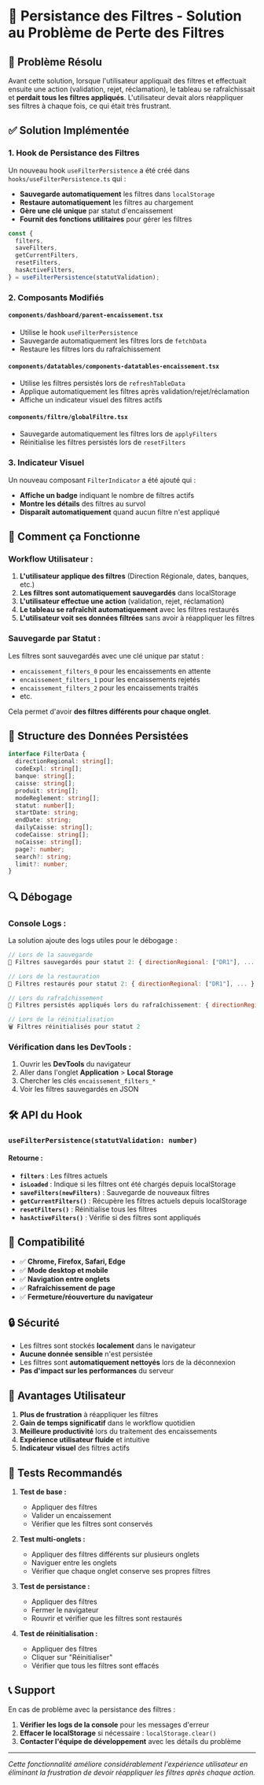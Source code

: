# 🔧 Persistance des Filtres - Solution au Problème de Perte des Filtres

## 🎯 **Problème Résolu**

Avant cette solution, lorsque l'utilisateur appliquait des filtres et effectuait ensuite une action (validation, rejet, réclamation), le tableau se rafraîchissait et **perdait tous les filtres appliqués**. L'utilisateur devait alors réappliquer ses filtres à chaque fois, ce qui était très frustrant.

## ✅ **Solution Implémentée**

### **1. Hook de Persistance des Filtres**

Un nouveau hook `useFilterPersistence` a été créé dans `hooks/useFilterPersistence.ts` qui :

- **Sauvegarde automatiquement** les filtres dans `localStorage`
- **Restaure automatiquement** les filtres au chargement
- **Gère une clé unique** par statut d'encaissement
- **Fournit des fonctions utilitaires** pour gérer les filtres

```typescript
const {
  filters,
  saveFilters,
  getCurrentFilters,
  resetFilters,
  hasActiveFilters,
} = useFilterPersistence(statutValidation);
```

### **2. Composants Modifiés**

#### **`components/dashboard/parent-encaissement.tsx`**

- Utilise le hook `useFilterPersistence`
- Sauvegarde automatiquement les filtres lors de `fetchData`
- Restaure les filtres lors du rafraîchissement

#### **`components/datatables/components-datatables-encaissement.tsx`**

- Utilise les filtres persistés lors de `refreshTableData`
- Applique automatiquement les filtres après validation/rejet/réclamation
- Affiche un indicateur visuel des filtres actifs

#### **`components/filtre/globalFiltre.tsx`**

- Sauvegarde automatiquement les filtres lors de `applyFilters`
- Réinitialise les filtres persistés lors de `resetFilters`

### **3. Indicateur Visuel**

Un nouveau composant `FilterIndicator` a été ajouté qui :

- **Affiche un badge** indiquant le nombre de filtres actifs
- **Montre les détails** des filtres au survol
- **Disparaît automatiquement** quand aucun filtre n'est appliqué

## 🚀 **Comment ça Fonctionne**

### **Workflow Utilisateur :**

1. **L'utilisateur applique des filtres** (Direction Régionale, dates, banques, etc.)
2. **Les filtres sont automatiquement sauvegardés** dans localStorage
3. **L'utilisateur effectue une action** (validation, rejet, réclamation)
4. **Le tableau se rafraîchit automatiquement** avec les filtres restaurés
5. **L'utilisateur voit ses données filtrées** sans avoir à réappliquer les filtres

### **Sauvegarde par Statut :**

Les filtres sont sauvegardés avec une clé unique par statut :

- `encaissement_filters_0` pour les encaissements en attente
- `encaissement_filters_1` pour les encaissements rejetés
- `encaissement_filters_2` pour les encaissements traités
- etc.

Cela permet d'avoir **des filtres différents pour chaque onglet**.

## 📁 **Structure des Données Persistées**

```typescript
interface FilterData {
  directionRegional: string[];
  codeExpl: string[];
  banque: string[];
  caisse: string[];
  produit: string[];
  modeReglement: string[];
  statut: number[];
  startDate: string;
  endDate: string;
  dailyCaisse: string[];
  codeCaisse: string[];
  noCaisse: string[];
  page?: number;
  search?: string;
  limit?: number;
}
```

## 🔍 **Débogage**

### **Console Logs :**

La solution ajoute des logs utiles pour le débogage :

```javascript
// Lors de la sauvegarde
💾 Filtres sauvegardés pour statut 2: { directionRegional: ["DR1"], ... }

// Lors de la restauration
📂 Filtres restaurés pour statut 2: { directionRegional: ["DR1"], ... }

// Lors du rafraîchissement
🔄 Filtres persistés appliqués lors du rafraîchissement: { directionRegional: [...], ... }

// Lors de la réinitialisation
🗑️ Filtres réinitialisés pour statut 2
```

### **Vérification dans les DevTools :**

1. Ouvrir les **DevTools** du navigateur
2. Aller dans l'onglet **Application** > **Local Storage**
3. Chercher les clés `encaissement_filters_*`
4. Voir les filtres sauvegardés en JSON

## 🛠️ **API du Hook**

### **`useFilterPersistence(statutValidation: number)`**

#### **Retourne :**

- **`filters`** : Les filtres actuels
- **`isLoaded`** : Indique si les filtres ont été chargés depuis localStorage
- **`saveFilters(newFilters)`** : Sauvegarde de nouveaux filtres
- **`getCurrentFilters()`** : Récupère les filtres actuels depuis localStorage
- **`resetFilters()`** : Réinitialise tous les filtres
- **`hasActiveFilters()`** : Vérifie si des filtres sont appliqués

## 📱 **Compatibilité**

- ✅ **Chrome, Firefox, Safari, Edge**
- ✅ **Mode desktop et mobile**
- ✅ **Navigation entre onglets**
- ✅ **Rafraîchissement de page**
- ✅ **Fermeture/réouverture du navigateur**

## 🔒 **Sécurité**

- Les filtres sont stockés **localement** dans le navigateur
- **Aucune donnée sensible** n'est persistée
- Les filtres sont **automatiquement nettoyés** lors de la déconnexion
- **Pas d'impact sur les performances** du serveur

## 🎉 **Avantages Utilisateur**

1. **Plus de frustration** à réappliquer les filtres
2. **Gain de temps significatif** dans le workflow quotidien
3. **Meilleure productivité** lors du traitement des encaissements
4. **Expérience utilisateur fluide** et intuitive
5. **Indicateur visuel** des filtres actifs

## 🧪 **Tests Recommandés**

1. **Test de base :**

   - Appliquer des filtres
   - Valider un encaissement
   - Vérifier que les filtres sont conservés

2. **Test multi-onglets :**

   - Appliquer des filtres différents sur plusieurs onglets
   - Naviguer entre les onglets
   - Vérifier que chaque onglet conserve ses propres filtres

3. **Test de persistance :**

   - Appliquer des filtres
   - Fermer le navigateur
   - Rouvrir et vérifier que les filtres sont restaurés

4. **Test de réinitialisation :**
   - Appliquer des filtres
   - Cliquer sur "Réinitialiser"
   - Vérifier que tous les filtres sont effacés

## 📞 **Support**

En cas de problème avec la persistance des filtres :

1. **Vérifier les logs de la console** pour les messages d'erreur
2. **Effacer le localStorage** si nécessaire : `localStorage.clear()`
3. **Contacter l'équipe de développement** avec les détails du problème

---

_Cette fonctionnalité améliore considérablement l'expérience utilisateur en éliminant la frustration de devoir réappliquer les filtres après chaque action._
